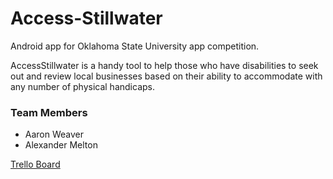 # Access-Stillwater
Android app for Oklahoma State University app competition.

AccessStillwater is a handy tool to help those who have disabilities to seek out and review local businesses 
based on their ability to accommodate with any number of physical handicaps.

### Team Members

* Aaron Weaver
* Alexander Melton

[Trello Board](https://trello.com/b/c0w5ZKwm/access-stillwater)
